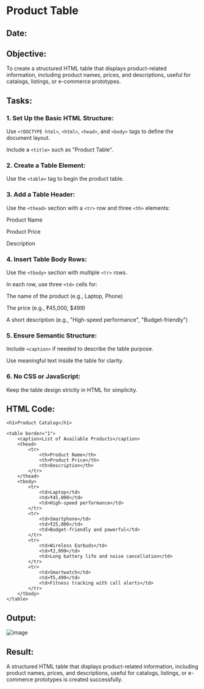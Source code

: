 # Product Table
## Date:
## Objective:

To create a structured HTML table that displays product-related information, including product names, prices, and descriptions, useful for catalogs, listings, or e-commerce prototypes.

## Tasks:

### 1. Set Up the Basic HTML Structure:

Use ```<!DOCTYPE html>```, ```<html>```, ```<head>```, and ```<body>``` tags to define the document layout.

Include a ```<title>``` such as "Product Table".

### 2. Create a Table Element:

Use the ```<table>``` tag to begin the product table.

### 3. Add a Table Header:

Use the ```<thead>``` section with a ```<tr>``` row and three ```<th>``` elements:

Product Name

Product Price

Description

### 4. Insert Table Body Rows:

Use the ```<tbody>``` section with multiple ```<tr>``` rows.

In each row, use three ```<td>``` cells for:

The name of the product (e.g., Laptop, Phone)

The price (e.g., ₹45,000, $499)

A short description (e.g., "High-speed performance", "Budget-friendly")

### 5. Ensure Semantic Structure:

Include ```<caption>``` if needed to describe the table purpose.

Use meaningful text inside the table for clarity.

### 6. No CSS or JavaScript:

Keep the table design strictly in HTML for simplicity.
## HTML Code:
<!DOCTYPE html>
<html>

<head>
    <title>Product Table</title>
</head>

<body>

    <h1>Product Catalog</h1>

    <table border="1">
        <caption>List of Available Products</caption>
        <thead>
            <tr>
                <th>Product Name</th>
                <th>Product Price</th>
                <th>Description</th>
            </tr>
        </thead>
        <tbody>
            <tr>
                <td>Laptop</td>
                <td>₹45,000</td>
                <td>High-speed performance</td>
            </tr>
            <tr>
                <td>Smartphone</td>
                <td>₹25,000</td>
                <td>Budget-friendly and powerful</td>
            </tr>
            <tr>
                <td>Wireless Earbuds</td>
                <td>₹2,999</td>
                <td>Long battery life and noise cancellation</td>
            </tr>
            <tr>
                <td>Smartwatch</td>
                <td>₹5,499</td>
                <td>Fitness tracking with call alerts</td>
            </tr>
        </tbody>
    </table>

</body>

</html>

## Output:
![image](https://github.com/user-attachments/assets/37a57b64-dcb4-41a1-9514-135bdf1c38c6)


## Result:
A structured HTML table that displays product-related information, including product names, prices, and descriptions, useful for catalogs, listings, or e-commerce prototypes is created successfully.

